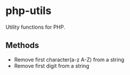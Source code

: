 # php-utils

Utility functions for PHP.

## Methods

- Remove first character(a-z A-Z) from a string
- Remove first digit from a string
